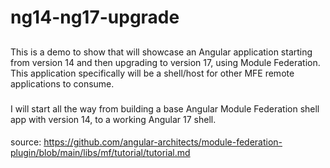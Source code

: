 # ng14-ng17-upgrade

##
This is a demo to show that will showcase an Angular application starting from version 14 and then upgrading to version 17, using Module Federation. This application specifically will be a shell/host for other MFE remote applications to consume.  

###
I will start all the way from building a base Angular Module Federation shell app with version 14, to a working Angular 17 shell. 

####
source: https://github.com/angular-architects/module-federation-plugin/blob/main/libs/mf/tutorial/tutorial.md
